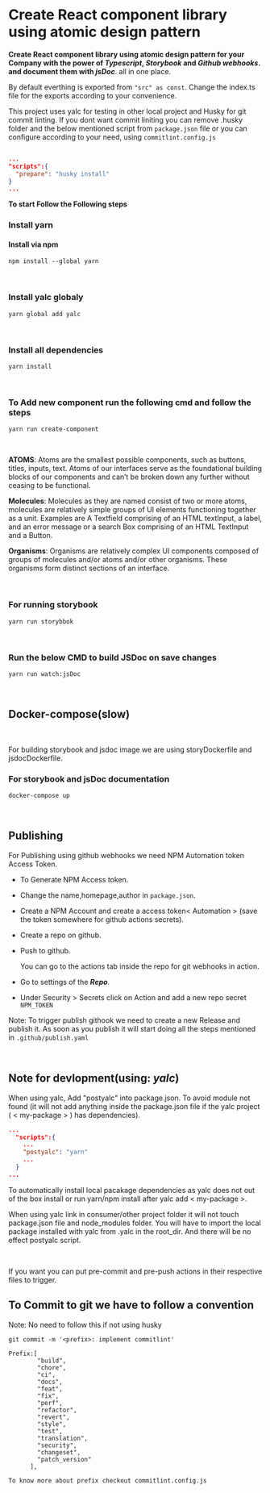 # <b>Create React component library using atomic design pattern</b>

<b>Create React component library using atomic design pattern for your Company with the power of <i>Typescript</i>, <i>Storybook</i> and <i>Github webhooks</i>. and document them with <i>jsDoc</i></b>. all in one place.

By default everthing is exported from `"src" as const`. Change the index.ts file for the exports according to your convenience.

This project uses yalc for testing in other local project and Husky for git commit linting. If you dont want commit liniting you can remove .husky folder and the below mentioned script from `package.json` file or you can configure according to your need, using `commitlint.config.js`

```json

...
"scripts":{
  "prepare": "husky install"
}
...

```

<b>To start Follow the Following steps </b>

### <b>Install yarn</b>

#### Install via npm

```
npm install --global yarn
```

<br/>

### Install yalc globaly

```
yarn global add yalc
```

<br/>

### Install all dependencies

```
yarn install
```

<br/>

### <b>To Add new component run the following cmd and follow the steps</b>

```
yarn run create-component
```

<br/>

<b>ATOMS</b>: Atoms are the smallest possible components, such as buttons, titles, inputs, text. Atoms of our interfaces serve as the foundational building blocks of our components and can’t be broken down any further without ceasing to be functional.

<b>Molecules</b>: Molecules as they are named consist of two or more atoms, molecules are relatively simple groups of UI elements functioning together as a unit. Examples are A Textfield comprising of an HTML textInput, a label, and an error message or a search Box comprising of an HTML TextInput and a Button.

<b>Organisms</b>: Organisms are relatively complex UI components composed of groups of molecules and/or atoms and/or other organisms. These organisms form distinct sections of an interface.

<br/>

### <b>For running storybook</b>

```
yarn run storybbok
```

<br/>

### <b>Run the below CMD to build JSDoc on save changes</b>

```
yarn run watch:jsDoc
```

<br/>

## Docker-compose(slow)

<br/>

For building storybook and jsdoc image we are using storyDockerfile and jsdocDockerfile.

### <b>For storybook and jsDoc documentation</b>

```
docker-compose up
```

<br/>

## Publishing

For Publishing using github webhooks we need NPM Automation token Access Token.

- To Generate NPM Access token.

- Change the name,homepage,author in `package.json`.

- Create a NPM Account and create a access token< Automation > (save the token somewhere for github actions secrets).

- Create a repo on github.

- Push to github.

  You can go to the actions tab inside the repo for git webhooks in action.

- Go to settings of the <i><b>Repo</b></i>.

- Under Security > Secrets click on Action and add a new repo secret `NPM_TOKEN`

Note: To trigger publish githook we need to create a new Release and publish it. As soon as you publish it will start doing all the steps mentioned in `.github/publish.yaml`

<br>

## Note for devlopment(using: <i><b>yalc</b></i>)

When using yalc, Add "postyalc" into package.json.
To avoid module not found (it will not add anything
inside the package.json file if the yalc project
( < my-package > ) has dependencies).

```json
...
  "scripts":{
    ...
    "postyalc": "yarn"
    ...
  }
...

```

To automatically install local pacakage dependencies as yalc
does not out of the box install or run yarn/npm install after
yalc add < my-package >.

When using yalc link in consumer/other project folder it will
not touch package.json file and node_modules folder. You will have
to import the local package installed with yalc from .yalc in the
root_dir. And there will be no effect postyalc script.

<br/>

If you want you can put pre-commit and pre-push actions in their respective files to trigger.

## <b>To Commit to git we have to follow a convention</b>

Note: No need to follow this if not using husky

```
git commit -m '<prefix>: implement commitlint'

Prefix:[
        "build",
        "chore",
        "ci",
        "docs",
        "feat",
        "fix",
        "perf",
        "refactor",
        "revert",
        "style",
        "test",
        "translation",
        "security",
        "changeset",
        "patch_version"
      ],

To know more about prefix checkout commitlint.config.js
```

